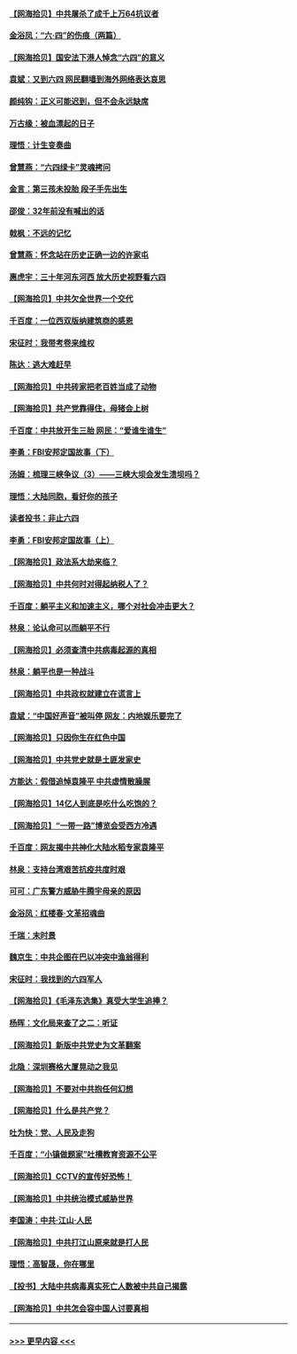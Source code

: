 #### [【网海拾贝】中共屠杀了成千上万64抗议者](../pages/nsc993/n13002713.md?t=06071201) 
#### [金浴凤：“六·四”的伤痕（两篇）](../pages/nsc993/n13001719.md?t=06071201) 
#### [【网海拾贝】国安法下港人悼念“六四”的意义](../pages/nsc993/n13001039.md?t=06071201) 
#### [袁斌：又到六四 网民翻墙到海外网络表达哀思](../pages/nsc993/n13000995.md?t=06071201) 
#### [颜纯钩：正义可能迟到，但不会永远缺席](../pages/nsc993/n13000920.md?t=06071201) 
#### [万古缘：被血漂起的日子](../pages/nsc993/n13000914.md?t=06071201) 
#### [理悟：计生变奏曲](../pages/nsc993/n13000414.md?t=06071201) 
#### [曾慧燕：“六四绿卡”灵魂拷问](../pages/nsc993/n13000277.md?t=06071201) 
#### [金言：第三孩未投胎 段子手先出生](../pages/nsc993/n13000215.md?t=06071201) 
#### [邵俊：32年前没有喊出的话](../pages/nsc993/n13000181.md?t=06071201) 
#### [戟枫：不远的记忆](../pages/nsc993/n13000121.md?t=06071201) 
#### [曾慧燕：怀念站在历史正确一边的许家屯](../pages/nsc993/n13000073.md?t=06071201) 
#### [惠虎宇：三十年河东河西 放大历史视野看六四](../pages/nsc993/n13000018.md?t=06071201) 
#### [【网海拾贝】中共欠全世界一个交代](../pages/nsc993/n12998706.md?t=06071201) 
#### [千百度：一位西双版纳建筑商的感恩](../pages/nsc993/n12998487.md?t=06071201) 
#### [宋征时：我带考卷来维权](../pages/nsc993/n12994088.md?t=06071201) 
#### [陈达：逃大难赶早](../pages/nsc993/n12993569.md?t=06071201) 
#### [【网海拾贝】中共砖家把老百姓当成了动物](../pages/nsc993/n12993483.md?t=06071201) 
#### [【网海拾贝】共产党靠得住，母猪会上树](../pages/nsc993/n12990730.md?t=06071201) 
#### [千百度：中共放开生三胎 网民：“爱谁生谁生”](../pages/nsc993/n12990644.md?t=06071201) 
#### [李勇：FBI安邦定国故事（下）](../pages/nsc993/n12987854.md?t=06071201) 
#### [汤姆：梳理三峡争议（3）——三峡大坝会发生溃坝吗？](../pages/nsc993/n12989806.md?t=06071201) 
#### [理悟：大陆同胞，看好你的孩子](../pages/nsc993/n12989778.md?t=06071201) 
#### [读者投书：非止六四](../pages/nsc993/n12989673.md?t=06071201) 
#### [李勇：FBI安邦定国故事（上）](../pages/nsc993/n12987749.md?t=06071201) 
#### [【网海拾贝】政法系大劫来临？](../pages/nsc993/n12987596.md?t=06071201) 
#### [【网海拾贝】中共何时对得起纳税人了？](../pages/nsc993/n12985578.md?t=06071201) 
#### [千百度：躺平主义和加速主义，哪个对社会冲击更大？](../pages/nsc993/n12985512.md?t=06071201) 
#### [林泉：论认命可以而躺平不行](../pages/nsc993/n12985505.md?t=06071201) 
#### [【网海拾贝】必须查清中共病毒起源的真相](../pages/nsc993/n12984276.md?t=06071201) 
#### [林泉：躺平也是一种战斗](../pages/nsc993/n12984194.md?t=06071201) 
#### [【网海拾贝】中共政权就建立在谎言上](../pages/nsc993/n12981880.md?t=06071201) 
#### [袁斌：“中国好声音”被叫停 网友：内地娱乐要完了](../pages/nsc993/n12981826.md?t=06071201) 
#### [【网海拾贝】只因你生在红色中国](../pages/nsc993/n12979096.md?t=06071201) 
#### [【网海拾贝】中共党史就是土匪发家史](../pages/nsc993/n12976478.md?t=06071201) 
#### [方能达：假借追悼袁隆平 中共虚情散臊腥](../pages/nsc993/n12976396.md?t=06071201) 
#### [【网海拾贝】14亿人到底是吃什么吃饱的？](../pages/nsc993/n12974125.md?t=06071201) 
#### [【网海拾贝】“一带一路”博览会受西方冷遇](../pages/nsc993/n12971787.md?t=06071201) 
#### [千百度：网友揭中共神化大陆水稻专家袁隆平](../pages/nsc993/n12971733.md?t=06071201) 
#### [林泉：支持台湾艰苦抗疫共度时艰](../pages/nsc993/n12971350.md?t=06071201) 
#### [可可：广东警方威胁牛腾宇母亲的原因](../pages/nsc993/n12971100.md?t=06071201) 
#### [金浴凤：红楼春·文革招魂曲](../pages/nsc993/n12970354.md?t=06071201) 
#### [千瑞：末时景](../pages/nsc993/n12970337.md?t=06071201) 
#### [魏京生：中共企图在巴以冲突中渔翁得利](../pages/nsc993/n12970286.md?t=06071201) 
#### [宋征时：我找到的六四军人](../pages/nsc993/n12970213.md?t=06071201) 
#### [【网海拾贝】《毛泽东选集》真受大学生追捧？](../pages/nsc993/n12968779.md?t=06071201) 
#### [杨晖：文化局来查了之二：听证](../pages/nsc993/n12966528.md?t=06071201) 
#### [【网海拾贝】新版中共党史为文革翻案](../pages/nsc993/n12967526.md?t=06071201) 
#### [北隐：深圳赛格大厦晃动之我见](../pages/nsc993/n12967393.md?t=06071201) 
#### [【网海拾贝】不要对中共抱任何幻想](../pages/nsc993/n12965222.md?t=06071201) 
#### [【网海拾贝】什么是共产党？](../pages/nsc993/n12962781.md?t=06071201) 
#### [吐为快：党、人民及走狗](../pages/nsc993/n12962747.md?t=06071201) 
#### [千百度：“小镇做题家”吐槽教育资源不公平](../pages/nsc993/n12962705.md?t=06071201) 
#### [【网海拾贝】CCTV的宣传好恐怖！](../pages/nsc993/n12959984.md?t=06071201) 
#### [【网海拾贝】中共统治模式威胁世界](../pages/nsc993/n12957622.md?t=06071201) 
#### [李国涛：中共‧江山‧人民](../pages/nsc993/n12957502.md?t=06071201) 
#### [【网海拾贝】中共打江山原来就是打人民](../pages/nsc993/n12954345.md?t=06071201) 
#### [理悟：高智晟，你在哪里](../pages/nsc993/n12953115.md?t=06071201) 
#### [【投书】大陆中共病毒真实死亡人数被中共自己揭露](../pages/nsc993/n12953050.md?t=06071201) 
#### [【网海拾贝】中共怎会容中国人讨要真相](../pages/nsc993/n12952161.md?t=06071201) 

----
#### [ >>> 更早内容 <<< ](../indexes/nsc993-earlier.md)
